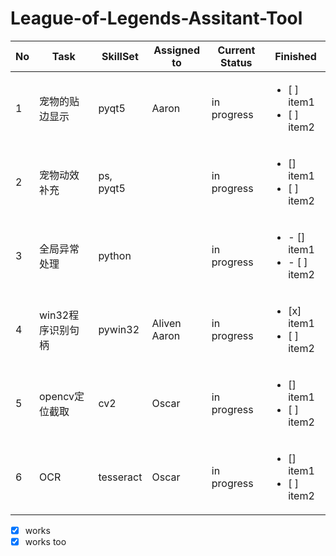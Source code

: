 # League-of-Legends-Assitant-Tool

| No| Task           | SkillSet | Assigned to   | Current Status | Finished | 
|---|----------------|---------------|---------------|----------------|-----------|
| 1 |宠物的贴边显示 | pyqt5  | Aaron | in progress|  <ul><li>[ ] item1</li><li>[ ] item2</li></ul>
| 2 |宠物动效补充   | ps, pyqt5  |  | in progress | <ul><li>[] item1</li><li>[ ] item2</li></ul>
| 3 |全局异常处理   | python  |  | in progress | <ul><li>- [] item1</li><li>- [ ] item2</li></ul>
| 4 |win32程序识别句柄   | pywin32  | Aliven Aaron | in progress | <ul><li>[x] item1</li><li>[ ] item2</li></ul>
| 5 |opencv定位截取   | cv2 | Oscar | in progress | <ul><li>[] item1</li><li>[ ] item2</li></ul>
| 6 |OCR   | tesseract  | Oscar | in progress | <ul><li>[] item1</li><li>[ ] item2</li></ul>


- [x] works
- [x] works too